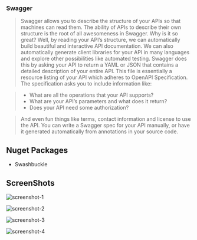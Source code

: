 ﻿### Swagger 


> Swagger allows you to describe the structure of your APIs so that machines can read them. The ability of APIs to describe their own structure is the root of all awesomeness in Swagger. Why is it so great? Well, by reading your API’s structure, we can automatically build beautiful and interactive API documentation. We can also automatically generate client libraries for your API in many languages and explore other possibilities like automated testing. Swagger does this by asking your API to return a YAML or JSON that contains a detailed description of your entire API. This file is essentially a resource listing of your API which adheres to OpenAPI Specification. The specification asks you to include information like:

> - What are all the operations that your API supports?
> - What are your API’s parameters and what does it return?
> - Does your API need some authorization?

> And even fun things like terms, contact information and license to use the API.
> You can write a Swagger spec for your API manually, or have it generated automatically from annotations in your source code.

## Nuget Packages

- Swashbuckle

## ScreenShots

![screenshot-1](https://serving.photos.photobox.com/542977891b894e882afb59f21fc7541a3eeb26d27c9f70944f22d9d196f47e146c597a33.jpg)

![screenshot-2](https://serving.photos.photobox.com/903042746818fab2ab87bbd9c0266c87c4c14d58c55051e1e893cece9363130d86414fc2.jpg)

![screenshot-3](https://serving.photos.photobox.com/85530129b6207eca7bfc4d8bc46233779756abc9e6343753b242aae882ce95977b1f4837.jpg)

![screenshot-4](https://serving.photos.photobox.com/375668757e23bb9d9b289e1445d133a67d90a156f180828cd783bb8f8e23bb441b833c0f.jpg)

